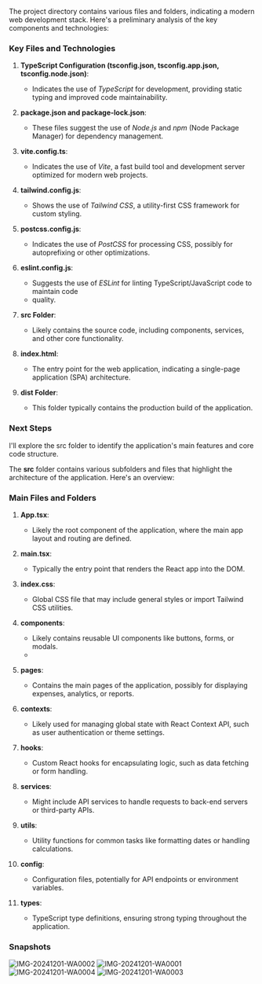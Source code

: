 The project directory contains various files and folders, indicating a modern web development stack. Here's a preliminary analysis of the key components and technologies:

### Key Files and Technologies
1. **TypeScript Configuration (tsconfig.json, tsconfig.app.json, tsconfig.node.json)**:
   - Indicates the use of *TypeScript* for development, providing static typing and improved code maintainability.
   
2. **package.json and package-lock.json**:
   - These files suggest the use of *Node.js* and *npm* (Node Package Manager) for dependency management.
   
3. **vite.config.ts**:
   - Indicates the use of *Vite*, a fast build tool and development server optimized for modern web projects.
   
4. **tailwind.config.js**:
   - Shows the use of *Tailwind CSS*, a utility-first CSS framework for custom styling.
   
5. **postcss.config.js**:
   - Indicates the use of *PostCSS* for processing CSS, possibly for autoprefixing or other optimizations.

6. **eslint.config.js**:
   - Suggests the use of *ESLint* for linting TypeScript/JavaScript code to maintain code
   - quality.

7. **src Folder**:
   - Likely contains the source code, including components, services, and other core functionality.

8. **index.html**:
   - The entry point for the web application, indicating a single-page application (SPA) architecture.

9. **dist Folder**:
   - This folder typically contains the production build of the application.

### Next Steps
I'll explore the src folder to identify the application's main features and core code structure.

The **src** folder contains various subfolders and files that highlight the architecture of the application. Here's an overview:

### Main Files and Folders
1. **App.tsx**:
   - Likely the root component of the application, where the main app layout and routing are defined.
   
2. **main.tsx**:
   - Typically the entry point that renders the React app into the DOM.

3. **index.css**:
   - Global CSS file that may include general styles or import Tailwind CSS utilities.

4. **components**:
   - Likely contains reusable UI components like buttons, forms, or modals.
   -
5. **pages**:
   - Contains the main pages of the application, possibly for displaying expenses, analytics, or reports.

6. **contexts**:
   - Likely used for managing global state with React Context API, such as user authentication or theme settings.

7. **hooks**:
   - Custom React hooks for encapsulating logic, such as data fetching or form handling.

8. **services**:
   - Might include API services to handle requests to back-end servers or third-party APIs.

9. **utils**:
   - Utility functions for common tasks like formatting dates or handling calculations.

10. **config**:
    - Configuration files, potentially for API endpoints or environment variables.

11. **types**:
    - TypeScript type definitions, ensuring strong typing throughout the application.

### Snapshots

![IMG-20241201-WA0002](https://github.com/user-attachments/assets/0ad768aa-b711-4e5e-b7cd-2fc4bdf06354)
![IMG-20241201-WA0001](https://github.com/user-attachments/assets/2712526a-9ff7-4e14-9c7b-66c5458ef107)
![IMG-20241201-WA0004](https://github.com/user-attachments/assets/52c880d5-0305-4d7d-a002-e42dc0c3fb39)
![IMG-20241201-WA0003](https://github.com/user-attachments/assets/c084e288-10ba-4b8c-8b37-b2ceea96bc81)
